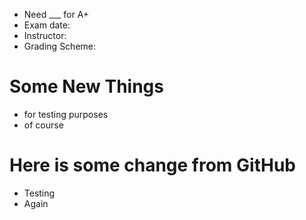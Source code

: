 - Need ___ for A+
- Exam date: 
- Instructor: 
- Grading Scheme: 

# Some New Things
- for testing purposes
- of course

# Here is some change from GitHub
- Testing
- Again
